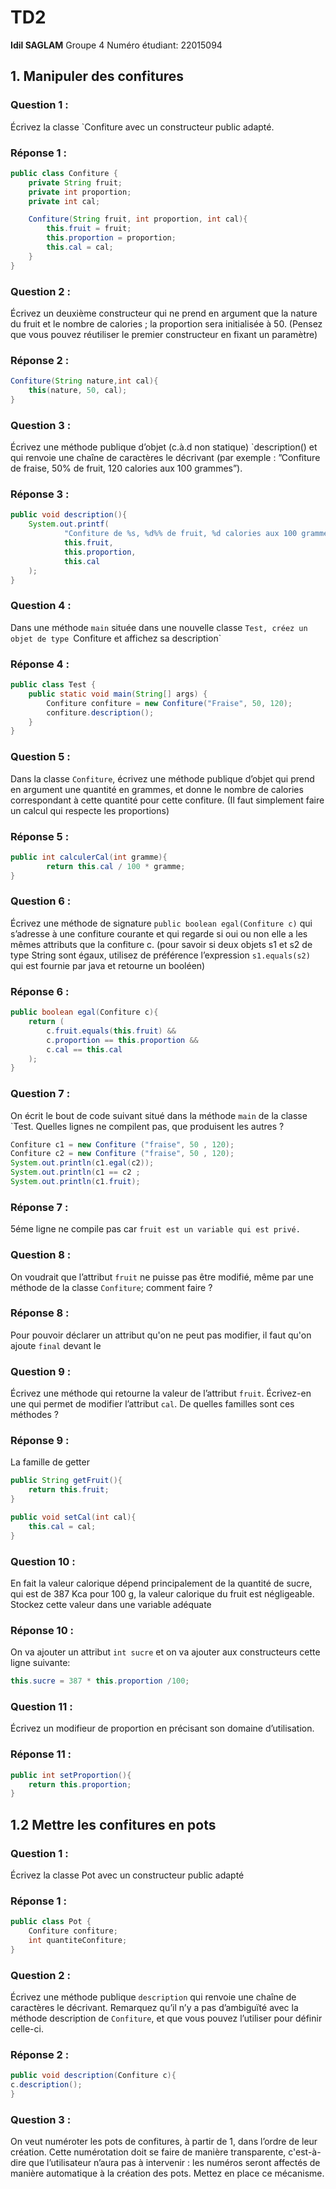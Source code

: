 # TD2
**Idil SAGLAM**
Groupe 4
Numéro étudiant: 22015094

## 1. Manipuler des confitures
### Question 1 :
Écrivez la classe `Confiture avec un constructeur public adapté.
### Réponse 1 :

```java
public class Confiture {
    private String fruit;
    private int proportion;
    private int cal;

    Confiture(String fruit, int proportion, int cal){
        this.fruit = fruit;
        this.proportion = proportion;
        this.cal = cal;
    }
}
```
### Question 2 :
Écrivez un deuxième constructeur qui ne prend en argument que la nature du fruit et le
nombre de calories ; la proportion sera initialisée à 50. (Pensez que vous pouvez réutiliser le
premier constructeur en fixant un paramètre)

### Réponse 2 :
```java
Confiture(String nature,int cal){
    this(nature, 50, cal);
}
```
### Question 3 :
Écrivez une méthode publique d’objet (c.à.d non statique) `description() et qui renvoie
une chaîne de caractères le décrivant (par exemple : ”Confiture de fraise, 50% de fruit, 120
calories aux 100 grammes”).

### Réponse 3 :
```java
public void description(){
    System.out.printf(
            "Confiture de %s, %d%% de fruit, %d calories aux 100 grammes.\n",
            this.fruit,
            this.proportion,
            this.cal
    );
}
```
### Question 4 :
Dans une méthode `main` située dans une nouvelle classe `Test, créez un objet de type `Confiture
et affichez sa description`

### Réponse 4 :

```java
public class Test {
    public static void main(String[] args) {
        Confiture confiture = new Confiture("Fraise", 50, 120);
        confiture.description();
    }
}
```
### Question 5 :
Dans la classe `Confiture`, écrivez une méthode publique d’objet qui prend en argument une
quantité en grammes, et donne le nombre de calories correspondant à cette quantité pour
cette confiture. (Il faut simplement faire un calcul qui respecte les proportions)

### Réponse 5 :

```java
public int calculerCal(int gramme){
        return this.cal / 100 * gramme;
}
```
### Question 6 :
Écrivez une méthode de signature `public boolean egal(Confiture c)` qui s’adresse à une
confiture courante et qui regarde si oui ou non elle a les mêmes attributs que la confiture
c. (pour savoir si deux objets s1 et s2 de type String sont égaux, utilisez de préférence
l’expression `s1.equals(s2)` qui est fournie par java et retourne un booléen)

### Réponse 6 :

```java
public boolean egal(Confiture c){
    return (
        c.fruit.equals(this.fruit) &&
        c.proportion == this.proportion &&
        c.cal == this.cal
    );
}
```

### Question 7 :
On écrit le bout de code suivant situé dans la méthode `main` de la classe `Test.
Quelles lignes ne compilent pas, que produisent les autres ?
```java
Confiture c1 = new Confiture ("fraise", 50 , 120);
Confiture c2 = new Confiture ("fraise", 50 , 120);
System.out.println(c1.egal(c2));
System.out.println(c1 == c2 ;
System.out.println(c1.fruit);
```
### Réponse 7 :
5éme ligne ne compile pas car `fruit est un variable qui est privé.`

### Question 8 :
On voudrait que l’attribut `fruit` ne puisse pas être modifié, même par une méthode de la
classe `Confiture`; comment faire ?

### Réponse 8 :
Pour pouvoir déclarer un attribut qu'on ne peut pas modifier, il faut qu'on ajoute `final` devant le 

### Question 9 :
Écrivez une méthode qui retourne la valeur de l’attribut `fruit`. Écrivez-en une qui permet
de modifier l’attribut `cal`. De quelles familles sont ces méthodes ?

### Réponse 9 :
La famille de getter
```java
public String getFruit(){
    return this.fruit;
}
```

```java
public void setCal(int cal){
    this.cal = cal;
}
```
### Question 10 :
En fait la valeur calorique dépend principalement de la quantité de sucre, qui est de 387 Kca
pour 100 g, la valeur calorique du fruit est négligeable. Stockez cette valeur dans une variable
adéquate

### Réponse 10 :
On va ajouter un attribut `int sucre` et on va ajouter aux constructeurs cette ligne suivante:

```java
this.sucre = 387 * this.proportion /100;

```
### Question 11 :
Écrivez un modifieur de proportion en précisant son domaine d’utilisation.

### Réponse 11 :

```java
public int setProportion(){
    return this.proportion;
}
```

## 1.2 Mettre les confitures en pots
### Question 1 :
Écrivez la classe Pot avec un constructeur public adapté
### Réponse 1 :
```java
public class Pot {
    Confiture confiture;
    int quantiteConfiture;
}
```

### Question 2 :
Écrivez une méthode publique `description` qui renvoie une chaîne de caractères le décrivant.
Remarquez qu’il n’y a pas d’ambiguïté avec la méthode description de `Confiture`, et que
vous pouvez l’utiliser pour définir celle-ci.

### Réponse 2 :
```java
public void description(Confiture c){
c.description();
}
```
### Question 3 :
On veut numéroter les pots de confitures, à partir de 1, dans l’ordre de leur création. Cette
numérotation doit se faire de manière transparente, c'est-à-dire que l’utilisateur n’aura pas à
intervenir : les numéros seront affectés de manière automatique à la création des pots. Mettez
en place ce mécanisme.



